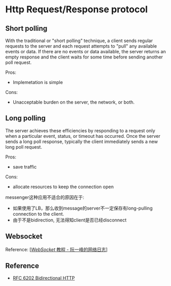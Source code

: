 # Http Request/Response protocol



## Short polling

With the traditional or "short polling" technique, a client sends regular requests to the server and each request attempts to "pull" any available events or data.  If there are no events or data available, the server returns an empty response and the client waits for some time before sending another poll request.



Pros: 

- Implemetation is simple

Cons:

- Unacceptable burden on the server, the network, or both.

## Long polling

The server achieves these efficiencies by responding to a request only when a particular event, status, or timeout has occurred.  Once the server sends a long poll response, typically the client immediately sends a new long poll request. 

Pros:

- save traffic

Cons:

- allocate resources to keep the connection open



messenger这种应用不适合的原因在于:

- 如果使用了LB，那么收到message的server不一定保存有long-pulling connection to the client.
- 由于不是bidirection, 无法得知client是否已经disconnect

## Websocket

Reference: [[*WebSocket* 教程 - 阮一峰的网络日志](https://www.ruanyifeng.com/blog/2017/05/websocket.html)]





## Reference

- [RFC 6202 Bidirectional HTTP](https://datatracker.ietf.org/doc/html/rfc6202#section-2.2)

